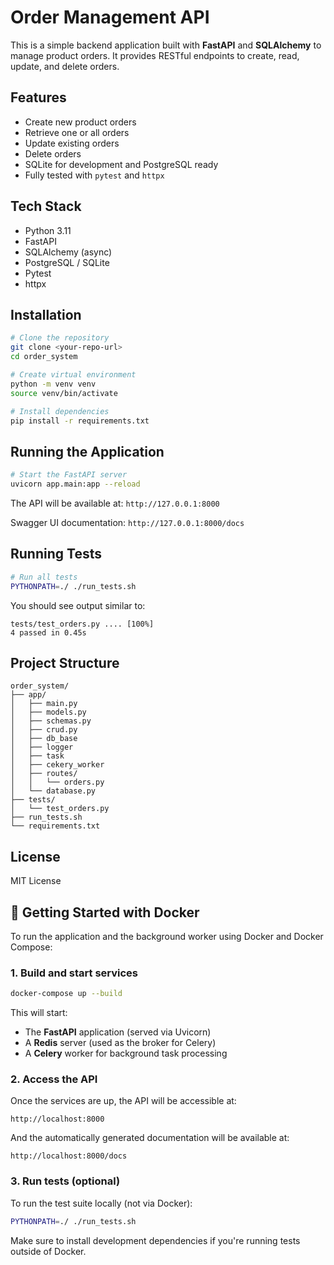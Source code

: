 # Order Management API

This is a simple backend application built with **FastAPI** and **SQLAlchemy** to manage product orders. It provides RESTful endpoints to create, read, update, and delete orders.

## Features

- Create new product orders
- Retrieve one or all orders
- Update existing orders
- Delete orders
- SQLite for development and PostgreSQL ready
- Fully tested with `pytest` and `httpx`

## Tech Stack

- Python 3.11
- FastAPI
- SQLAlchemy (async)
- PostgreSQL / SQLite
- Pytest
- httpx

## Installation

```bash
# Clone the repository
git clone <your-repo-url>
cd order_system

# Create virtual environment
python -m venv venv
source venv/bin/activate

# Install dependencies
pip install -r requirements.txt
```

## Running the Application

```bash
# Start the FastAPI server
uvicorn app.main:app --reload
```

The API will be available at: `http://127.0.0.1:8000`

Swagger UI documentation: `http://127.0.0.1:8000/docs`

## Running Tests

```bash
# Run all tests
PYTHONPATH=./ ./run_tests.sh
```

You should see output similar to:

```
tests/test_orders.py .... [100%]
4 passed in 0.45s
```

## Project Structure

```
order_system/
├── app/
│   ├── main.py
│   ├── models.py
│   ├── schemas.py
│   ├── crud.py
│   ├── db_base
│   ├── logger
│   ├── task
│   ├── cekery_worker
│   ├── routes/
│   │   └── orders.py
│   └── database.py
├── tests/
│   └── test_orders.py
├── run_tests.sh
└── requirements.txt
```

## License

MIT License

## 🚀 Getting Started with Docker

To run the application and the background worker using Docker and Docker Compose:

### 1. Build and start services

```bash
docker-compose up --build
```

This will start:
- The **FastAPI** application (served via Uvicorn)
- A **Redis** server (used as the broker for Celery)
- A **Celery** worker for background task processing

### 2. Access the API

Once the services are up, the API will be accessible at:

```
http://localhost:8000
```

And the automatically generated documentation will be available at:

```
http://localhost:8000/docs
```

### 3. Run tests (optional)

To run the test suite locally (not via Docker):

```bash
PYTHONPATH=./ ./run_tests.sh
```

Make sure to install development dependencies if you're running tests outside of Docker.

